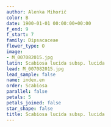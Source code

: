 ```yaml
---
author: Alenka Mihorič
color: B
date: 1900-01-01 00:00:00+00:00
f_end: 9
f_start: 7
family: Dipsacaceae
flower_type: O
image:
- M_007082015.jpg
latin: Scabiosa lucida subsp. lucida
lead: M_007082015.jpg
lead_sample: false
name: index.en
order: Scabiosa
parallel: false
petals: 5
petals_joined: false
star_shape: false
title: Scabiosa lucida subsp. lucida
---
```

